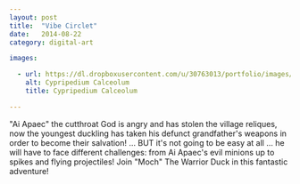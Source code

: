 ```yaml
---
layout: post
title:  "Vibe Circlet"
date:   2014-08-22
category: digital-art

images:

  - url: https://dl.dropboxusercontent.com/u/30763013/portfolio/images/digital%20art/VibeCirclet/150601_145405_15404.jpg
    alt: Cypripedium Calceolum
    title: Cypripedium Calceolum

---
```

"Ai Apaec" the cutthroat God is angry and has stolen the village reliques, now the youngest duckling has taken his defunct grandfather's weapons in order to become their salvation! … BUT it's not going to be easy at all ... he will have to face different challenges: from Ai Apaec's evil minions up to spikes and flying projectiles! Join "Moch" The Warrior Duck in this fantastic adventure! 
